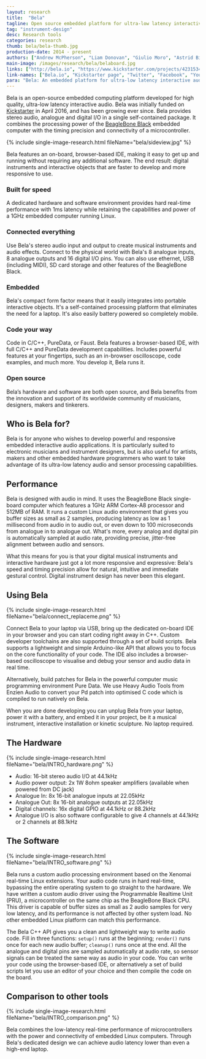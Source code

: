 ```yaml
---
layout: research
title:  "Bela"
tagline: Open source embedded platform for ultra-low latency interactive audio
tag: "instrument-design"
desc: Research tools
categories: research
thumb: bela/bela-thumb.jpg
production-date: 2014 - present
authors: ["Andrew McPherson", "Liam Donovan", "Giulio Moro", "Astrid Bin", "Robert Jack", "Chris Heinrichs", "Laurel Pardue", "Jack Armitage"]
main-image: /images/research/bela/belaboard.jpg
links: ["http://bela.io", "https://www.kickstarter.com/projects/423153472/bela-an-embedded-platform-for-low-latency-interact", "http://twitter.com/belaPlatform", "http://facebook.com/belaPlatform", "https://www.youtube.com/channel/UCgWd1Q2dcWdqCGNl5BijFsA/videos"]
link-names: ["Bela.io", "Kickstarter page", "Twitter", "Facebook", "YouTube"]
para: "Bela: An embedded platform for ultra-low latency interactive audio"
---
```


Bela is an open-source embedded computing platform developed for high quality, ultra-low latency interactive audio. Bela was initially funded on [Kickstarter](https://www.kickstarter.com/projects/423153472/bela-an-embedded-platform-for-low-latency-interact) in April 2016, and has been growing ever since. Bela provides stereo audio, analogue and digital I/O in a single self-contained package. It combines the processing power of the [BeagleBone Black](https://beagleboard.org/black) embedded computer with the timing precision and connectivity of a microcontroller.

{% include single-image-research.html fileName="bela/sideview.jpg" %}


Bela features an on-board, browser-based IDE, making it easy to get up and running without requiring any additional software. The end result: digital instruments and interactive objects that are faster to develop and more responsive to use.

### Built for speed

A dedicated hardware and software environment provides hard real-time performance with 1ms latency while retaining the capabilities and power of a 1GHz embedded computer running Linux.

### Connected everything

Use Bela's stereo audio input and output to create musical instruments and audio effects. Connect to the physical world with Bela's 8 analogue inputs, 8 analogue outputs and 16 digital I/O pins. You can also use ethernet, USB (including MIDI), SD card storage and other features of the BeagleBone Black.

### Embedded

Bela's compact form factor means that it easily integrates into portable interactive objects. It's a self-contained processing platform that eliminates the need for a laptop. It's also easily battery powered so completely mobile.

### Code your way

Code in C/C++, PureData, or Faust. Bela features a browser-based IDE, with full C/C++ and PureData development capabilities. Includes powerful features at your fingertips, such as an in-browser oscilloscope, code examples, and much more. You develop it, Bela runs it.

### Open source

Bela’s hardware and software are both open source, and Bela benefits from the innovation and support of its worldwide community of musicians, designers, makers and tinkerers.

## Who is Bela for?

Bela is for anyone who wishes to develop powerful and responsive embedded interactive audio applications. It is particularly suited to electronic musicians and instrument designers, but is also useful for artists, makers and other embedded hardware programmers who want to take advantage of its ultra-low latency audio and sensor processing capabilities.

## Performance

Bela is designed with audio in mind. It uses the BeagleBone Black single-board computer which features a 1GHz ARM Cortex-A8 processor and 512MB of RAM. It runs a custom Linux audio environment that gives you buffer sizes as small as 2 samples, producing latency as low as 1 millisecond from audio in to audio out, or even down to 100 microseconds from analogue in to analogue out. What's more, every analog and digital pin is automatically sampled at audio rate, providing precise, jitter-free alignment between audio and sensors.

What this means for you is that your digital musical instruments and interactive hardware just got a lot more responsive and expressive: Bela's speed and timing precision allow for natural, intuitive and immediate gestural control. Digital instrument design has never been this elegant.

## Using Bela

{% include single-image-research.html fileName="bela/connect_replaceme.png" %}


Connect Bela to your laptop via USB, bring up the dedicated on-board IDE in your browser and you can start coding right away in C++. Custom developer toolchains are also supported through a set of build scripts. Bela supports a lightweight and simple Arduino-like API that allows you to focus on the core functionality of your code. The IDE also includes a browser-based oscilloscope to visualise and debug your sensor and audio data in real time.


Alternatively, build patches for Bela in the powerful computer music programming environment Pure Data. We use Heavy Audio Tools from Enzien Audio to convert your Pd patch into optimised C code which is compiled to run natively on Bela.


When you are done developing you can unplug Bela from your laptop, power it with a battery, and embed it in your project, be it a musical instrument, interactive installation or kinetic sculpture. No laptop required.

## The Hardware 

{% include single-image-research.html fileName="bela/INTRO_hardware.png" %}


* Audio: 16-bit stereo audio I/O at 44.1kHz
* Audio power output: 2x 1W 8ohm speaker amplifiers (available when powered from DC jack)
* Analogue In: 8x 16-bit analogue inputs at 22.05kHz
* Analogue Out: 8x 16-bit analogue outputs at 22.05kHz
* Digital channels: 16x digital GPIO at 44.1kHz or 88.2kHz
* Analogue I/O is also software configurable to give 4 channels at 44.1kHz or 2 channels at 88.1kHz

## The Software 

{% include single-image-research.html fileName="bela/INTRO_software.png" %}

Bela runs a custom audio processing environment based on the Xenomai real-time Linux extensions. Your audio code runs in hard real-time, bypassing the entire operating system to go straight to the hardware. We have written a custom audio driver using the Programmable Realtime Unit (PRU), a microcontroller on the same chip as the BeagleBone Black CPU. This driver is capable of buffer sizes as small as 2 audio samples for very low latency, and its performance is not affected by other system load. No other embedded Linux platform can match this performance.

The Bela C++ API gives you a clean and lightweight way to write audio code. Fill in three functions: `setup()` runs at the beginning; `render()` runs once for each new audio buffer; `cleanup()` runs once at the end. All the analogue and digital pins are sampled automatically at audio rate, so sensor signals can be treated the same way as audio in your code. You can write your code using the browser-based IDE, or alternatively a set of build scripts let you use an editor of your choice and then compile the code on the board.

## Comparison to other tools 

{% include single-image-research.html fileName="bela/INTRO_comparison.png" %}

Bela combines the low-latency real-time performance of microcontrollers with the power and connectivity of embedded Linux computers. Through Bela's dedicated design we can achieve audio latency lower than even a high-end laptop.


